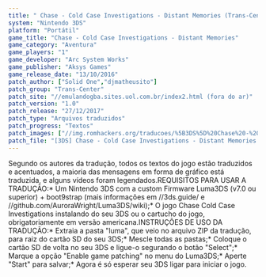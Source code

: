 ```yaml
---
title: " Chase - Cold Case Investigations - Distant Memories (Trans-Center)"
system: "Nintendo 3DS"
platform: "Portátil"
game_title: "Chase - Cold Case Investigations - Distant Memories"
game_category: "Aventura"
game_players: "1"
game_developer: "Arc System Works"
game_publisher: "Aksys Games"
game_release_date: "13/10/2016"
patch_author: ["Solid One","djmatheusito"]
patch_group: "Trans-Center"
patch_site: "//emulandogba.sites.uol.com.br/index2.html (fora do ar)"
patch_version: "1.0"
patch_release: "27/12/2017"
patch_type: "Arquivos traduzidos"
patch_progress: "Textos"
patch_images: ["//img.romhackers.org/traducoes/%5B3DS%5D%20Chase%20-%20Cold%20Case%20Investigations%20-%20Distant%20Memories%20-%20Trans-Center%20-%201.jpg","//img.romhackers.org/traducoes/%5B3DS%5D%20Chase%20-%20Cold%20Case%20Investigations%20-%20Distant%20Memories%20-%20Trans-Center%20-%202.jpg","//img.romhackers.org/traducoes/%5B3DS%5D%20Chase%20-%20Cold%20Case%20Investigations%20-%20Distant%20Memories%20-%20Trans-Center%20-%203.jpg"]
patch_file: "[3DS] Chase - Cold Case Investigations - Distant Memories (U) [T-BR] [T-Solid One e djmatheusito G-Trans-Center] [V-1.0 A-2017].zip"
---
```

Segundo os autores da tradução, todos os textos do jogo estão traduzidos e acentuados, a maioria das mensagens em forma de gráfico está traduzida, e alguns vídeos foram legendados.REQUISITOS PARA USAR A TRADUÇÃO:* Um Nintendo 3DS com a custom Firmware Luma3DS (v7.0 ou superior) + boot9strap (mais informações em //3ds.guide/ e //github.com/AuroraWright/Luma3DS/wiki);* O jogo Chase Cold Case Investigations instalando do seu 3DS ou o cartucho do jogo, obrigatoriamente em versão americana.INSTRUÇÕES DE USO DA TRADUÇÃO:* Extraia a pasta "luma", que veio no arquivo ZIP da tradução, para raiz do cartão SD do seu 3DS;* Mescle todas as pastas;* Coloque o cartão SD de volta no seu 3DS e ligue-o segurando o botão "Select";* Marque a opção "Enable game patching" no menu do Luma3DS;* Aperte "Start" para salvar;* Agora é só esperar seu 3DS ligar para iniciar o jogo.